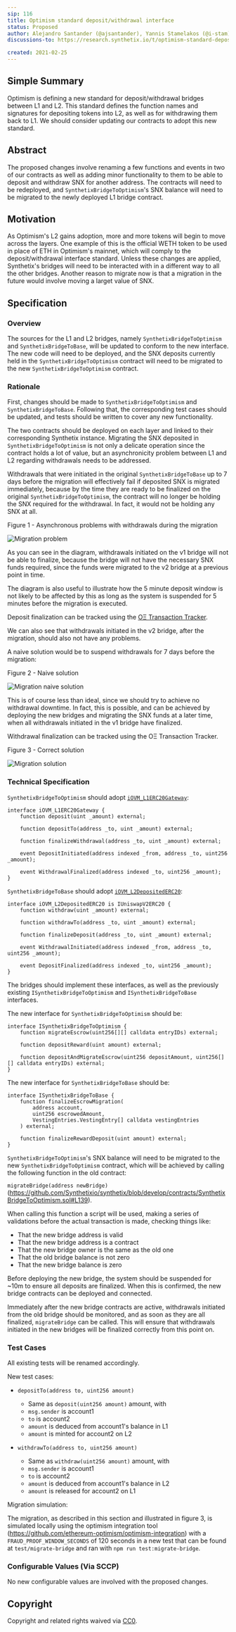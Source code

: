 ```yaml
---
sip: 116
title: Optimism standard deposit/withdrawal interface
status: Proposed
author: Alejandro Santander (@ajsantander), Yannis Stamelakos (@i-stam)
discussions-to: https://research.synthetix.io/t/optimism-standard-deposit-withdrawa-interface/322

created: 2021-02-25
---
```


<!--You can leave these HTML comments in your merged SIP and delete the visible duplicate text guides, they will not appear and may be helpful to refer to if you edit it again. This is the suggested template for new SIPs. Note that an SIP number will be assigned by an editor. When opening a pull request to submit your SIP, please use an abbreviated title in the filename, `sip-draft_title_abbrev.md`. The title should be 44 characters or less.-->

## Simple Summary
<!--"If you can't explain it simply, you don't understand it well enough." Simply describe the outcome the proposed changes intends to achieve. This should be non-technical and accessible to a casual community member.-->
Optimism is defining a new standard for deposit/withdrawal bridges between L1 and L2. This standard defines the function names and signatures for depositing tokens into L2, as well as for withdrawing them back to L1. We should consider updating our contracts to adopt this new standard.

## Abstract
<!--A short (~200 word) description of the proposed change, the abstract should clearly describe the proposed change. This is what *will* be done if the SIP is implemented, not *why* it should be done or *how* it will be done. If the SIP proposes deploying a new contract, write, "we propose to deploy a new contract that will do x".-->
The proposed changes involve renaming a few functions and events in two of our contracts as well as adding minor functionality to them to be able to deposit and withdraw SNX for another address. The contracts will need to be redeployed, and `SynthetixBridgeToOptimism`'s SNX balance will need to be migrated to the newly deployed L1 bridge contract.

## Motivation
<!--This is the problem statement. This is the *why* of the SIP. It should clearly explain *why* the current state of the protocol is inadequate.  It is critical that you explain *why* the change is needed, if the SIP proposes changing how something is calculated, you must address *why* the current calculation is inaccurate or wrong. This is not the place to describe how the SIP will address the issue!-->
As Optimism's L2 gains adoption, more and more tokens will begin to move across the layers. One example of this is the official WETH token to be used in place of ETH in Optimism's mainnet, which will comply to the deposit/withdrawal interface standard. Unless these changes are applied, Synthetix's bridges will need to be interacted with in a different way to all the other bridges. Another reason to migrate now is that a migration in the future would involve moving a larget value of SNX.

## Specification
<!--The specification should describe the syntax and semantics of any new feature, there are five sections
1. Overview
2. Rationale
3. Technical Specification
4. Test Cases
5. Configurable Values
-->

### Overview
<!--This is a high level overview of *how* the SIP will solve the problem. The overview should clearly describe how the new feature will be implemented.-->
The sources for the L1 and L2 bridges, namely `SynthetixBridgeToOptimism` and `SynthetixBridgeToBase`, will be updated to conform to the new interface. The new code will need to be deployed, and the SNX deposits currently held in the `SynthetixBridgeToOptimism` contract will need to be migrated to the new `SynthetixBridgeToOptimism` contract.

### Rationale
<!--This is where you explain the reasoning behind how you propose to solve the problem. Why did you propose to implement the change in this way, what were the considerations and trade-offs. The rationale fleshes out what motivated the design and why particular design decisions were made. It should describe alternate designs that were considered and related work. The rationale may also provide evidence of consensus within the community, and should discuss important objections or concerns raised during discussion.-->
First, changes should be made to `SynthetixBridgeToOptimism` and `SynthetixBridgeToBase`. Following that, the corresponding test cases should be updated, and tests should be written to cover any new functionality.

The two contracts should be deployed on each layer and linked to their corresponding Synthetix instance. Migrating the SNX deposited in `SynthetixBridgeToOptimism` is not only a delicate operation since the contract holds a lot of value, but an asynchronicity problem between L1 and L2 regarding withdrawals needs to be addressed.

Withdrawals that were initiated in the original `SynthetixBridgeToBase` up to 7 days before the migration will effectively fail if deposited SNX is migrated immediately, because by the time they are ready to be finalized on the original `SynthetixBridgeToOptimism`, the contract will no longer be holding the SNX required for the withdrawal. In fact, it would not be holding any SNX at all.

Figure 1 - Asynchronous problems with withdrawals during the migration

![Migration problem](./assets/sip-116/migration_problem.png)


As you can see in the diagram, withdrawals initiated on the v1 bridge will not be able to finalize, because the bridge will not have the necessary SNX funds required, since the funds were migrated to the v2 bridge at a previous point in time.

The diagram is also useful to illustrate how the 5 minute deposit window is not likely to be affected by this as long as the system is suspended for 5 minutes before the migration is executed.

Deposit finalization can be tracked using the [OΞ Transaction Tracker](http://optimism-snx-tracker.surge.sh/?token=SNX).

We can also see that withdrawals initiated in the v2 bridge, after the migration, should also not have any problems.

A naive solution would be to suspend withdrawals for 7 days before the migration:

Figure 2 - Naive solution

![Migration naive solution](./assets/sip-116/migration_naive_solution.png)


This is of course less than ideal, since we should try to achieve no withdrawal downtime. In fact, this is possible, and can be achieved by deploying the new bridges and migrating the SNX funds at a later time, when all withdrawals initiated in the v1 bridge have finalized.

Withdrawal finalization can be tracked using the OΞ Transaction Tracker.

Figure 3 - Correct solution

![Migration solution](./assets/sip-116/migration_solution.png)


### Technical Specification
<!--The technical specification should outline the public API of the changes proposed. That is, changes to any of the interfaces Synthetix currently exposes or the creations of new ones.-->

`SynthetixBridgeToOptimism` should adopt [`iOVM_L1ERC20Gateway`](https://github.com/ethereum-optimism/contracts/blob/master/contracts/optimistic-ethereum/iOVM/bridge/tokens/iOVM_L1ERC20Gateway.sol):
```solidity
interface iOVM_L1ERC20Gateway {
    function deposit(uint _amount) external;

    function depositTo(address _to, uint _amount) external;

    function finalizeWithdrawal(address _to, uint _amount) external;

    event DepositInitiated(address indexed _from, address _to, uint256 _amount);

    event WithdrawalFinalized(address indexed _to, uint256 _amount);
}
```

`SynthetixBridgeToBase` should adopt [`iOVM_L2DepositedERC20`](https://github.com/ethereum-optimism/contracts/blob/master/contracts/optimistic-ethereum/iOVM/bridge/tokens/iOVM_L2DepositedERC20.sol):
```solidity
interface iOVM_L2DepositedERC20 is IUniswapV2ERC20 {
    function withdraw(uint _amount) external;

    function withdrawTo(address _to, uint _amount) external;

    function finalizeDeposit(address _to, uint _amount) external;

    event WithdrawalInitiated(address indexed _from, address _to, uint256 _amount);

    event DepositFinalized(address indexed _to, uint256 _amount);
}
```

The bridges should implement these interfaces, as well as the previously existing `ISynthetixBridgeToOptimism` and `ISynthetixBridgeToBase` interfaces.

The new interface for `SynthetixBridgeToOptimism` should be:
```solidity
interface ISynthetixBridgeToOptimism {
    function migrateEscrow(uint256[][] calldata entryIDs) external;

    function depositReward(uint amount) external;

    function depositAndMigrateEscrow(uint256 depositAmount, uint256[][] calldata entryIDs) external;
}
```

The new interface for `SynthetixBridgeToBase` should be:
```solidity
interface ISynthetixBridgeToBase {
    function finalizeEscrowMigration(
        address account,
        uint256 escrowedAmount,
        VestingEntries.VestingEntry[] calldata vestingEntries
    ) external;

    function finalizeRewardDeposit(uint amount) external;
}
```

`SynthetixBridgeToOptimism`'s SNX balance will need to be migrated to the new `SynthetixBridgeToOptimism` contract, which will be achieved by calling the following function in the old contract:

`migrateBridge(address newBridge)` (https://github.com/Synthetixio/synthetix/blob/develop/contracts/SynthetixBridgeToOptimism.sol#L139).

When calling this function a script will be used, making a series of validations before the actual transaction is made, checking things like:
* That the new bridge address is valid
* That the new bridge address is a contract
* That the new bridge owner is the same as the old one
* That the old bridge balance is not zero
* That the new bridge balance is zero

Before deploying the new bridge, the system should be suspended for ~10m to ensure all deposits are finalized. When this is confirmed, the new bridge contracts can be deployed and connected.

Immediately after the new bridge contracts are active, withdrawals initiated from the old bridge should be monitored, and as soon as they are all finalized, `migrateBridge` can be called. This will ensure that withdrawals initiated in the new bridges will be finalized correctly from this point on.

### Test Cases
<!--Test cases for an implementation are mandatory for SIPs but can be included with the implementation..-->
All existing tests will be renamed accordingly.

New test cases:

* `depositTo(address to, uint256 amount)`
	* Same as `deposit(uint256 amount)` amount, with
	* `msg.sender` is account1
	* `to` is account2
	* `amount` is deduced from account1's balance in L1
	* `amount` is minted for account2 on L2

* `withdrawTo(address to, uint256 amount)`
	* Same as `withdraw(uint256 amount)` amount, with
	* `msg.sender` is account1
	* `to` is account2
	* `amount` is deduced from account1's balance in L2
	* `amount` is released for account2 on L1

Migration simulation:

The migration, as described in this section and illustrated in figure 3, is simulated locally using the optimism integration tool (https://github.com/ethereum-optimism/optimism-integration) with a `FRAUD_PROOF_WINDOW_SECONDS` of 120 seconds in a new test that can be found at `test/migrate-bridge` and ran with `npm run test:migrate-bridge`.

### Configurable Values (Via SCCP)
<!--Please list all values configurable via SCCP under this implementation.-->
No new configurable values are involved with the proposed changes.

## Copyright
Copyright and related rights waived via [CC0](https://creativecommons.org/publicdomain/zero/1.0/).
